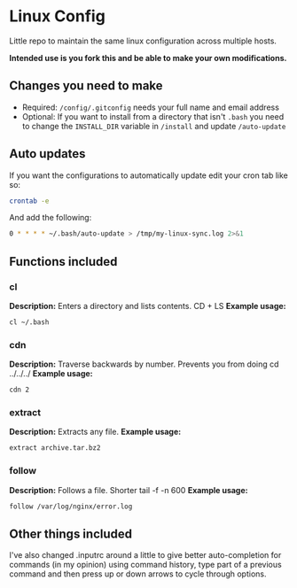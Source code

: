 # Linux Config
Little repo to maintain the same linux configuration across multiple hosts. 

**Intended use is you fork this and be able to make your own modifications.**

## Changes you need to make

* Required: `/config/.gitconfig` needs your full name and email address
* Optional: If you want to install from a directory that isn't `.bash` you need to change the `INSTALL_DIR` variable in `/install` and update `/auto-update`

## Auto updates

If you want the configurations to automatically update edit your cron tab like so:

```sh 
crontab -e 
```

And add the following: 

```sh
0 * * * * ~/.bash/auto-update > /tmp/my-linux-sync.log 2>&1
```

## Functions included

### cl 
**Description:** Enters a directory and lists contents. CD + LS
**Example usage:** 
```sh
cl ~/.bash
```

### cdn
**Description:** Traverse backwards by number. Prevents you from doing cd ../../../
**Example usage:**
```sh
cdn 2
```

### extract
**Description:** Extracts any file.
**Example usage:**
```sh
extract archive.tar.bz2
```

### follow
**Description:** Follows a file. Shorter tail -f -n 600
**Example usage:**
```sh
follow /var/log/nginx/error.log
```

## Other things included

I've also changed .inputrc around a little to give better auto-completion for commands (in my opinion) using command history, type part of a previous command and then press up or down arrows to cycle through options.
